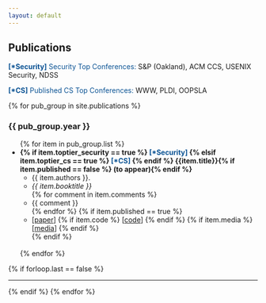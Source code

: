 ```yaml
---
layout: default
---
```

## Publications
 <p><font style="color:#0b5394;"><strong>[*Security]</strong> Security Top Conferences:</font> S&P (Oakland), ACM CCS, USENIX Security, NDSS </p>
 <p><font style="color:#0b5394;"><strong>[*CS]</strong> Published CS Top Conferences:</font> WWW, PLDI, OOPSLA </p>
 
{% for pub_group in site.publications %}
<h3>{{ pub_group.year }}</h3>
<ul>
{% for item in pub_group.list %}
  <li>
    <strong>
      {% if item.toptier_security == true %}
      <font style="color:#0b5394;">[*Security] </font>
      {% elsif item.toptier_cs == true %}
      <font style="color:#0b5394;">[*CS] </font> 
      {% endif %}
      {{item.title}}{% if item.published == false %} (to appear){% endif %}
    </strong>
    <ul>
      <li>{{ item.authors }}.</li>
      <li><em>{{ item.booktitle }}</em></li>
      {% for comment in item.comments %}
      <li>{{ comment }}</li>
      {% endfor %}
      {% if item.published == true %}
      <li>
        [<a href="{{ item.link }}">paper</a>]
        {% if item.code %}
        [<a href="{{ item.code }}">code</a>]
        {% endif %}
        {% if item.media %}
        [<a href="{{ item.media }}">media</a>]
        {% endif %}
      </li>
      {% endif %}
    </ul>
  </li>
  <br>
{% endfor %}
</ul>
{% if forloop.last == false %}<hr>{% endif %}
{% endfor %}
